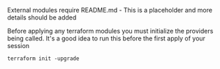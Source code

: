 External modules require README.md - This is a placeholder and more details should be added

Before applying any terraform modules you must initialize the providers being called. It's a good idea to run this before the first apply of your session

```
terraform init -upgrade
```